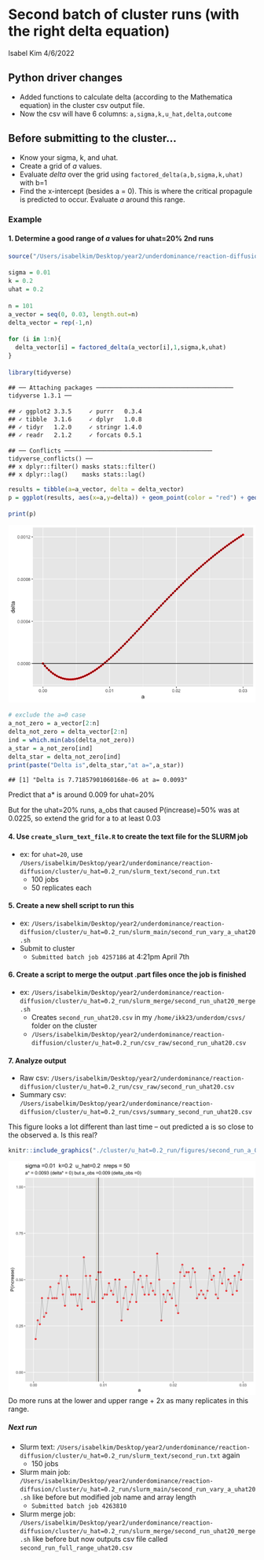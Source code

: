 Second batch of cluster runs (with the right delta equation)
================
Isabel Kim
4/6/2022

## Python driver changes

-   Added functions to calculate delta (according to the Mathematica
    equation) in the cluster csv output file.
-   Now the csv will have 6 columns: `a,sigma,k,u_hat,delta,outcome`

## Before submitting to the cluster…

-   Know your sigma, k, and uhat.
-   Create a grid of *a* values.
-   Evaluate *delta* over the grid using
    `factored_delta(a,b,sigma,k,uhat)` with b=1
-   Find the x-intercept (besides a = 0). This is where the critical
    propagule is predicted to occur. Evaluate *a* around this range.

### Example

#### 1. Determine a good range of *a* values for uhat=20% 2nd runs

``` r
source("/Users/isabelkim/Desktop/year2/underdominance/reaction-diffusion/scripts/auc-equations.R")

sigma = 0.01
k = 0.2
uhat = 0.2

n = 101
a_vector = seq(0, 0.03, length.out=n)
delta_vector = rep(-1,n)

for (i in 1:n){
  delta_vector[i] = factored_delta(a_vector[i],1,sigma,k,uhat)
}

library(tidyverse)
```

    ## ── Attaching packages ─────────────────────────────────────── tidyverse 1.3.1 ──

    ## ✓ ggplot2 3.3.5     ✓ purrr   0.3.4
    ## ✓ tibble  3.1.6     ✓ dplyr   1.0.8
    ## ✓ tidyr   1.2.0     ✓ stringr 1.4.0
    ## ✓ readr   2.1.2     ✓ forcats 0.5.1

    ## ── Conflicts ────────────────────────────────────────── tidyverse_conflicts() ──
    ## x dplyr::filter() masks stats::filter()
    ## x dplyr::lag()    masks stats::lag()

``` r
results = tibble(a=a_vector, delta = delta_vector)
p = ggplot(results, aes(x=a,y=delta)) + geom_point(color = "red") + geom_line() + geom_hline(yintercept = 0)

print(p)
```

![](cluster_runs_2_files/figure-gfm/unnamed-chunk-1-1.png)<!-- -->

``` r
# exclude the a=0 case
a_not_zero = a_vector[2:n]
delta_not_zero = delta_vector[2:n]
ind = which.min(abs(delta_not_zero))
a_star = a_not_zero[ind]
delta_star = delta_not_zero[ind]
print(paste("Delta is",delta_star,"at a=",a_star))
```

    ## [1] "Delta is 7.71857901060168e-06 at a= 0.0093"

Predict that a\* is around 0.009 for uhat=20%

But for the uhat=20% runs, a_obs that caused P(increase)=50% was at
0.0225, so extend the grid for a to at least 0.03

#### 4. Use `create_slurm_text_file.R` to create the text file for the SLURM job

-   ex: for `uhat=20`, use
    `/Users/isabelkim/Desktop/year2/underdominance/reaction-diffusion/cluster/u_hat=0.2_run/slurm_text/second_run.txt`
    -   100 jobs
    -   50 replicates each

#### 5. Create a new shell script to run this

-   ex:
    `/Users/isabelkim/Desktop/year2/underdominance/reaction-diffusion/cluster/u_hat=0.2_run/slurm_main/second_run_vary_a_uhat20.sh`
-   Submit to cluster
    -   `Submitted batch job 4257186` at 4:21pm April 7th

#### 6. Create a script to merge the output .part files once the job is finished

-   ex:
    `/Users/isabelkim/Desktop/year2/underdominance/reaction-diffusion/cluster/u_hat=0.2_run/slurm_merge/second_run_uhat20_merge.sh`
    -   Creates `second_run_uhat20.csv` in my
        `/home/ikk23/underdom/csvs/` folder on the cluster
    -   `/Users/isabelkim/Desktop/year2/underdominance/reaction-diffusion/cluster/u_hat=0.2_run/csv_raw/second_run_uhat20.csv`

#### 7. Analyze output

-   Raw csv:
    `/Users/isabelkim/Desktop/year2/underdominance/reaction-diffusion/cluster/u_hat=0.2_run/csv_raw/second_run_uhat20.csv`
-   Summary csv:
    `/Users/isabelkim/Desktop/year2/underdominance/reaction-diffusion/cluster/u_hat=0.2_run/csvs/summary_second_run_uhat20.csv`

This figure looks a lot different than last time – out predicted a is so
close to the observed a. Is this real?

``` r
knitr::include_graphics("./cluster/u_hat=0.2_run/figures/second_run_a_0.0003_to_0.03.png")
```

![](./cluster/u_hat=0.2_run/figures/second_run_a_0.0003_to_0.03.png)<!-- -->
Do more runs at the lower and upper range + 2x as many replicates in
this range.

##### Next run

-   Slurm text:
    `/Users/isabelkim/Desktop/year2/underdominance/reaction-diffusion/cluster/u_hat=0.2_run/slurm_text/second_run.txt`
    again
    -   150 jobs
-   Slurm main job:
    `/Users/isabelkim/Desktop/year2/underdominance/reaction-diffusion/cluster/u_hat=0.2_run/slurm_main/second_run_vary_a_uhat20.sh`
    like before but modified job name and array length
    -   `Submitted batch job 4263810`
-   Slurm merge job:
    `/Users/isabelkim/Desktop/year2/underdominance/reaction-diffusion/cluster/u_hat=0.2_run/slurm_merge/second_run_uhat20_merge.sh`
    like before but now outputs csv file called
    `second_run_full_range_uhat20.csv`
